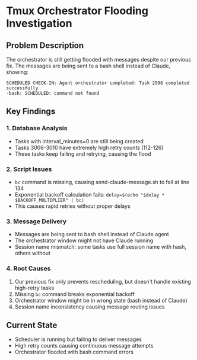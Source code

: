 # Tmux Orchestrator Flooding Investigation

## Problem Description
The orchestrator is still getting flooded with messages despite our previous fix. The messages are being sent to a bash shell instead of Claude, showing:
```
SCHEDULED CHECK-IN: Agent orchestrator completed: Task 2998 completed successfully
-bash: SCHEDULED: command not found
```

## Key Findings

### 1. Database Analysis
- Tasks with interval_minutes=0 are still being created
- Tasks 3006-3010 have extremely high retry counts (112-126)
- These tasks keep failing and retrying, causing the flood

### 2. Script Issues
- `bc` command is missing, causing send-claude-message.sh to fail at line 134
- Exponential backoff calculation fails: `delay=$(echo "$delay * $BACKOFF_MULTIPLIER" | bc)`
- This causes rapid retries without proper delays

### 3. Message Delivery
- Messages are being sent to bash shell instead of Claude agent
- The orchestrator window might not have Claude running
- Session name mismatch: some tasks use full session name with hash, others without

### 4. Root Causes
1. Our previous fix only prevents rescheduling, but doesn't handle existing high-retry tasks
2. Missing `bc` command breaks exponential backoff
3. Orchestrator window might be in wrong state (bash instead of Claude)
4. Session name inconsistency causing message routing issues

## Current State
- Scheduler is running but failing to deliver messages
- High retry counts causing continuous message attempts
- Orchestrator flooded with bash command errors